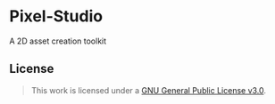 # Pixel-Studio
A 2D asset creation toolkit

## License
>This work is licensed under a [GNU General Public License v3.0](http://choosealicense.com/licenses/gpl-3.0/).